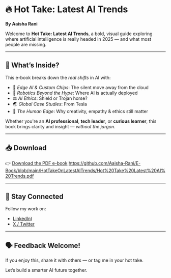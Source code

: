 # 🔥 Hot Take: Latest AI Trends

**By Aaisha Rani**

Welcome to **Hot Take: Latest AI Trends**, a bold, visual guide exploring where artificial intelligence is really headed in 2025 — and what most people are missing.

---

## 📖 What’s Inside?

This e-book breaks down the *real shifts* in AI with:
- 🧠 *Edge AI & Custom Chips*: The silent move away from the cloud  
- 🤖 *Robotics Beyond the Hype*: Where AI is actually deployed  
- ⚖️ *AI Ethics*: Shield or Trojan horse?  
- 🌏 *Global Case Studies*: From Tesla   
- 🧍 *The Human Edge*: Why creativity, empathy & ethics still matter

Whether you're an **AI professional**, **tech leader**, or **curious learner**, this book brings clarity and insight — *without the jargon*.

---

## 📥 Download

👉 [Download the PDF e-book](Hot_Take_Latest_AI_Trends.pdf)
https://github.com/Aaisha-Rani/E-Book/blob/main/HotTakeOnLatestAITrends/Hot%20Take%20Latest%20AI%20Trends.pdf 

---

## 🧭 Stay Connected

Follow my work on:
- [LinkedIn](https://www.linkedin.com/in/aaisha-rani-499a5a128/))
- [X / Twitter]((https://x.com/aaishae1111))

---

## 🗣️ Feedback Welcome!

If you enjoy this, share it with others — or tag me in your hot take.

Let’s build a smarter AI future together.

